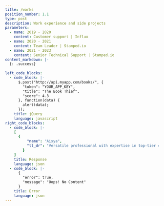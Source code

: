 ```yaml
---
title: /works
position_number: 1.1
type: post
description: Work experience and side projects
parameters:
  - name: 2019 - 2020
    content: Customer support | Influx
  - name: 2020 - 2021
    content: Team Leader | Stamped.io
  - name: 2021 - 2023
    content: Senior Technical Support | Stamped.io
content_markdown: |-
  {: .success}
 
left_code_blocks:
  - code_block: |-
      $.post("http://api.myapp.com/books/", {
        "token": "YOUR_APP_KEY",
        "title": "The Book Thief",
        "score": 4.3
      }, function(data) {
        alert(data);
      });
    title: jQuery
    language: javascript
right_code_blocks:
  - code_block: |-
    [
      {
          "name": "Aisya",
          "tl_dr": "Versatile professional with expertise in top-tier customer support, team leadership, and senior technical roles. Skilled             in troubleshooting complex issues and optimizing system performance through diverse technical abilities."
        }
    ]
    title: Response
    language: json
  - code_block: |-
      {
        "error": true,
        "message": "Oops! No Content"
      }
    title: Error
    language: json
---
```



